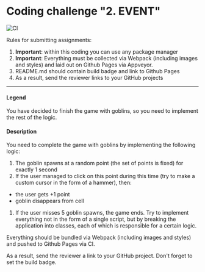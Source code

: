 # Coding challenge "2. EVENT"
![CI](https://github.com/ElenaKars/Whack-a-Gnome2/actions/workflows/web.yml/badge.svg)

Rules for submitting assignments:

1. **Important**: within this coding you can use any package manager
1. **Important**: Everything must be collected via Webpack (including images and styles) and laid out on Github Pages via Appveyor.
1. README.md should contain build badge and link to Github Pages
1. As a result, send the reviewer links to your GitHub projects

---

#### Legend
You have decided to finish the game with goblins, so you need to implement the rest of the logic.

#### Description
You need to complete the game with goblins by implementing the following logic:

1. The goblin spawns at a random point (the set of points is fixed) for exactly 1 second
1. If the user managed to click on this point during this time (try to make a custom cursor in the form of a hammer), then:
* the user gets +1 point
* goblin disappears from cell
1. If the user misses 5 goblin spawns, the game ends.
Try to implement everything not in the form of a single script, but by breaking the application into classes, each of which is responsible for a certain logic.

Everything should be bundled via Webpack (including images and styles) and pushed to Github Pages via CI.

As a result, send the reviewer a link to your GitHub project. Don't forget to set the build badge.